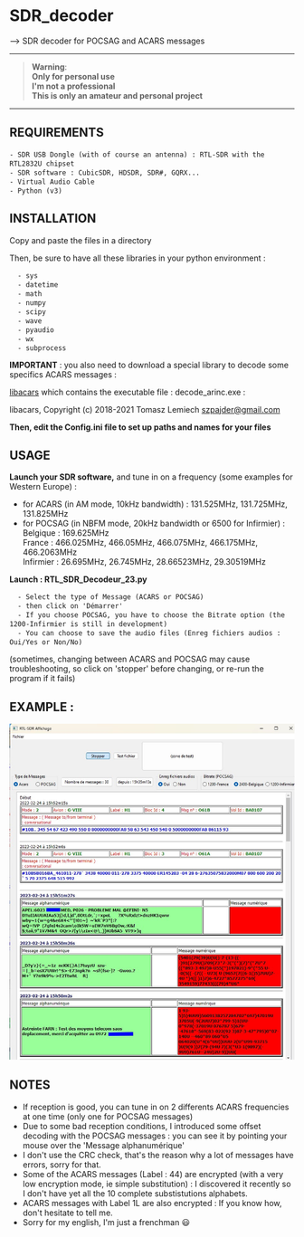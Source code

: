 # SDR_decoder
--> SDR decoder for POCSAG and ACARS messages

---------
> __Warning__:  
<b>Only for personal use  
I'm not a professional  
This is only an amateur and personal project</b>  
---------

## REQUIREMENTS
```
- SDR USB Dongle (with of course an antenna) : RTL-SDR with the RTL2832U chipset
- SDR software : CubicSDR, HDSDR, SDR#, GQRX...
- Virtual Audio Cable
- Python (v3)
```

## **INSTALLATION**

Copy and paste the files in a directory

Then, be sure to have all these libraries in your python environment : 
```
  - sys
  - datetime
  - math
  - numpy
  - scipy
  - wave
  - pyaudio
  - wx
  - subprocess
```  
**IMPORTANT** : you also need to download a special library to decode some specifics ACARS messages :
  
  [libacars](https://github.com/szpajder/libacars/releases/tag/v1.2.0) which contains the executable file : decode_arinc.exe :  
  
  libacars, Copyright (c) 2018-2021 Tomasz Lemiech szpajder@gmail.com
 
 
<b>Then, edit the Config.ini file to set up paths and names for your files</b>


## USAGE

**Launch your SDR software,** 
  and tune in on a frequency (some examples for Western Europe) :
  - for ACARS (in AM mode, 10kHz bandwidth) : 131.525MHz, 131.725MHz, 131.825MHz
  - for POCSAG (in NBFM mode, 20kHz bandwidth or 6500 for Infirmier) :  
    Belgique : 169.625MHz  
    France : 466.025MHz, 466.05MHz, 466.075MHz, 466.175MHz, 466.2063MHz  
    Infirmier : 26.695MHz, 26.745MHz, 28.66523MHz, 29.30519MHz  

**Launch : RTL_SDR_Decodeur_23.py**
```
  - Select the type of Message (ACARS or POCSAG)
  - then click on 'Démarrer'  
  - If you choose POCSAG, you have to choose the Bitrate option (the 1200-Infirmier is still in development)
  - You can choose to save the audio files (Enreg fichiers audios : Oui/Yes or Non/No)
  ```
(sometimes, changing between ACARS and POCSAG may cause troubleshooting, so click on 'stopper' before changing, or re-run the program if it fails)  

## EXAMPLE :
![Screenshot des exemples de messages reçus](/POCSAG_ACARS_Messages_Exemples.jpg)


## NOTES
- If reception is good, you can tune in on 2 differents ACARS frequencies at one time (only one for POCSAG messages)
- Due to some bad reception conditions, I introduced some offset decoding with the POCSAG messages : you can see it by pointing your mouse over the 'Message alphanumérique' 
- I don't use the CRC check, that's the reason why a lot of messages have errors, sorry for that.
- Some of the ACARS messages (Label : 44) are encrypted (with a very low encryption mode, ie simple substitution) : I discovered it recently so I don't have yet all the 10 complete substistutions alphabets.
- ACARS messages with Label 1L are also encrypted : If you know how, don't hesitate to tell me.
- Sorry for my english, I'm just a frenchman :smiley:
